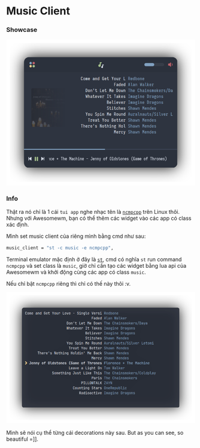 # Music Client 

### Showcase

![!](./assets/music.png)

### Info

Thật ra nó chỉ là 1 cái `tui app` nghe nhạc tên là [`ncmpcpp`](https://github.com/ncmpcpp/ncmpcpp) trên Linux thôi. Nhưng với Awesomewm, bạn có thể thêm các widget vào các app có class xác định.

Mình set music client của riêng mình bằng cmd như sau:

```bash
music_client = "st -c music -e ncmpcpp",
```

Terminal emulator mặc định ở đây là [`st`](https://st.suckless.org/), cmd có nghĩa `st` run command `ncmpcpp` và set class là `music`, giờ chỉ cần tạo các widget bằng lua api của Awesomewm và khởi động cùng các app có class `music`.

Nếu chỉ bật `ncmpcpp` riêng thì chỉ có thế này thôi :v. 

![!](./assets/music_ori.png)

Mình sẽ nói cụ thể từng cái decorations này sau. But as you can see, so beautiful =]].
